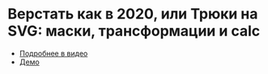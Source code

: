 # Верстать как в 2020, или Трюки на SVG: маски, трансформации и calc

- [Подробнее в видео](TODO)
- [Демо](https://pepelsbey.github.io/playground/43/)

